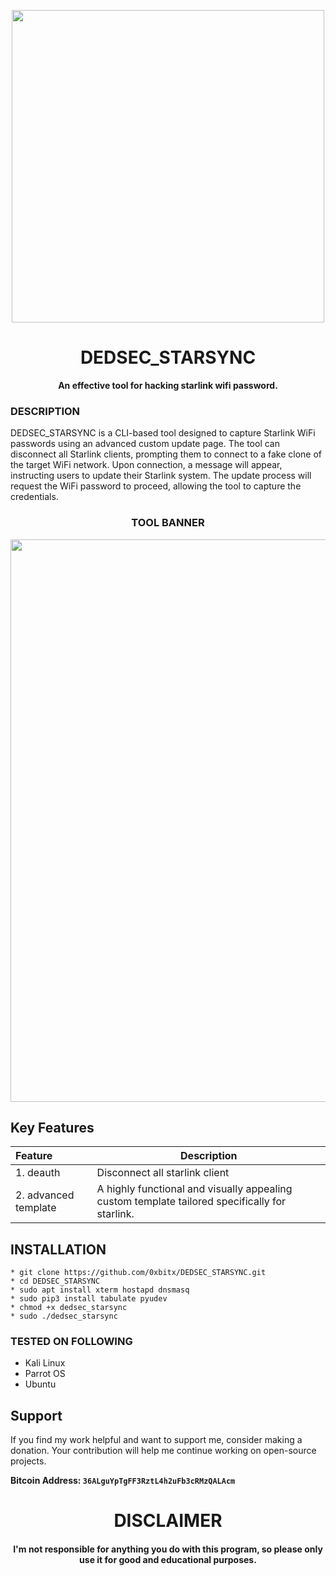 
<p align="center">
<img src="https://external-content.duckduckgo.com/iu/?u=https%3A%2F%2Fiec-telecom.com%2Fwp-content%2Fuploads%2F2023%2F01%2FStarlink_Fixed_1000x600.png&f=1&nofb=1&ipt=3431113fd0fcbb9c9c7ab76ec0c2e4b0efb6d758a650dd31f1fe06b82d55b386&ipo=images", width="500", height="500">
</p>

<h1 align="center"> DEDSEC_STARSYNC</h1>

<p align="center">
  <b>An effective tool for hacking starlink wifi password.</b>
</p>

### DESCRIPTION
DEDSEC_STARSYNC is a CLI-based tool designed to capture Starlink WiFi passwords using an advanced custom update page. The tool can disconnect all Starlink clients, prompting them to connect to a fake clone of the target WiFi network. Upon connection, a message will appear, instructing users to update their Starlink system. The update process will request the WiFi password to proceed, allowing the tool to capture the credentials.


<h3 align="center"> TOOL BANNER </h3>
<p align="center">
<img src="https://github.com/0xbitx/DEDSEC_STARSYNC/assets/74537225/3e202727-b798-4e93-bbb1-ddac196700ad", width="900", height="900">
</p>

## Key Features

| Feature | Description                |
| :-------- | ------------------------- |
| 1. deauth | Disconnect all starlink client |
| 2. advanced template | A highly functional and visually appealing custom template tailored specifically for starlink. |

## INSTALLATION 
    * git clone https://github.com/0xbitx/DEDSEC_STARSYNC.git
    * cd DEDSEC_STARSYNC
    * sudo apt install xterm hostapd dnsmasq
    * sudo pip3 install tabulate pyudev
    * chmod +x dedsec_starsync
    * sudo ./dedsec_starsync

### TESTED ON FOLLOWING
* Kali Linux 
* Parrot OS 
* Ubuntu

## Support

If you find my work helpful and want to support me, consider making a donation. Your contribution will help me continue working on open-source projects.

**Bitcoin Address: `36ALguYpTgFF3RztL4h2uFb3cRMzQALAcm`**

<h1 align="center"> DISCLAIMER </h1>

<h4 align="center">I'm not responsible for anything you do with this program, so please only use it for good and educational purposes. </h4>
